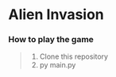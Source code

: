 <h1>Alien Invasion</h1>

<h3>How to play the game</h3>

> <ol>
>  <li>Clone this repository</li>
>  <li>
>     py main.py
>  </li>
> </ol>
